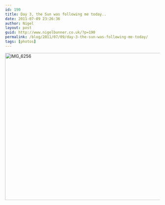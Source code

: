 ```yaml
---
id: 190
title: Day 3, the Sun was following me today..
date: 2011-07-09 23:26:36
author: Nigel
layout: post
guid: http://www.nigelbunner.co.uk/?p=190
permalink: /blog/2011/07/09/day-3-the-sun-was-following-me-today/
tags: [photos]
---
```

[<img src="https://farm7.static.flickr.com/6127/5920110888_998392e960_z.jpg" alt="IMG_6256" width="640" height="480" />](https://www.flickr.com/photos/icklephotos/5920110888/ "IMG_6256 by icle fotos, on Flickr")